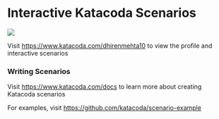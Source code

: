 # Interactive Katacoda Scenarios

[![](http://shields.katacoda.com/katacoda/dhirenmehta10/count.svg)](https://www.katacoda.com/dhirenmehta10 "Get your profile on Katacoda.com")

Visit https://www.katacoda.com/dhirenmehta10 to view the profile and interactive scenarios

### Writing Scenarios
Visit https://www.katacoda.com/docs to learn more about creating Katacoda scenarios

For examples, visit https://github.com/katacoda/scenario-example
